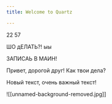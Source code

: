 ```yaml
---
title: Welcome to Quartz

---
```


22 57

ШО дЕЛАТЬ?! 
ыы


ЗАПИСАЬ В МАИН! 




Привет, дорогой друг! 
Как твои дела?

Новый текст, очень важный текст! 


![[unnamed-background-removed.jpg]]
